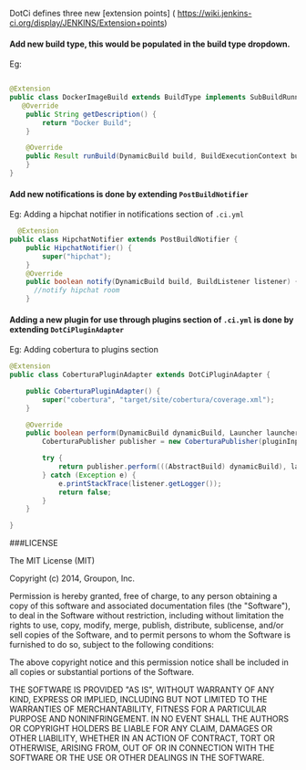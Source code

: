 DotCi defines three new [extension points] ( https://wiki.jenkins-ci.org/display/JENKINS/Extension+points)

#### Add **new build type**, this would be populated in the build type dropdown.
Eg:

```java

@Extension
public class DockerImageBuild extends BuildType implements SubBuildRunner {
   @Override
    public String getDescription() {
        return "Docker Build";
    }

    @Override
    public Result runBuild(DynamicBuild build, BuildExecutionContext buildExecutionContext, Launcher launcher, BuildListener listener) throws IOException, InterruptedException {
    }
}
```

#### Add **new notifications** is done by extending `PostBuildNotifier`

Eg: Adding a hipchat notifier in notifications section of `.ci.yml`

```java
  @Extension
public class HipchatNotifier extends PostBuildNotifier {
	public HipchatNotifier() {
		super("hipchat");
	}
	@Override
	public boolean notify(DynamicBuild build, BuildListener listener) {
	  //notify hipchat room
	}
```


#### Adding a **new plugin** for use through plugins section of `.ci.yml` is done by extending `DotCiPluginAdapter`

Eg: Adding cobertura to plugins section

```java
@Extension
public class CoberturaPluginAdapter extends DotCiPluginAdapter {

	public CoberturaPluginAdapter() {
		super("cobertura", "target/site/cobertura/coverage.xml");
	}

	@Override
	public boolean perform(DynamicBuild dynamicBuild, Launcher launcher, BuildListener listener) {
		CoberturaPublisher publisher = new CoberturaPublisher(pluginInputFiles, false, false, false, false, false, false, false, null, 0);

		try {
			return publisher.perform(((AbstractBuild) dynamicBuild), launcher, listener);
		} catch (Exception e) {
			e.printStackTrace(listener.getLogger());
			return false;
		}
	}

}
```
###LICENSE

The MIT License (MIT)

Copyright (c) 2014, Groupon, Inc.

Permission is hereby granted, free of charge, to any person obtaining a copy
of this software and associated documentation files (the "Software"), to deal
in the Software without restriction, including without limitation the rights
to use, copy, modify, merge, publish, distribute, sublicense, and/or sell
copies of the Software, and to permit persons to whom the Software is
furnished to do so, subject to the following conditions:

The above copyright notice and this permission notice shall be included in
all copies or substantial portions of the Software.

THE SOFTWARE IS PROVIDED "AS IS", WITHOUT WARRANTY OF ANY KIND, EXPRESS OR
IMPLIED, INCLUDING BUT NOT LIMITED TO THE WARRANTIES OF MERCHANTABILITY,
FITNESS FOR A PARTICULAR PURPOSE AND NONINFRINGEMENT. IN NO EVENT SHALL THE
AUTHORS OR COPYRIGHT HOLDERS BE LIABLE FOR ANY CLAIM, DAMAGES OR OTHER
LIABILITY, WHETHER IN AN ACTION OF CONTRACT, TORT OR OTHERWISE, ARISING FROM,
OUT OF OR IN CONNECTION WITH THE SOFTWARE OR THE USE OR OTHER DEALINGS IN
THE SOFTWARE.  

